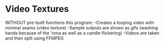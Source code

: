 # Video Textures
WITHOUT pre-built functions this program:
  -Creates a looping video with minimal seams (video texture) 
  -Sample outputs are shown as gifs (washing hands because of the 'rona as well as a candle flickering)
  -Videos are taken and then split using FFMPEG
